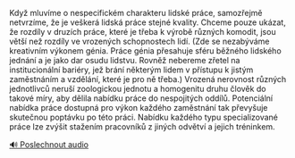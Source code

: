 
Když mluvíme o nespecifickém charakteru lidské práce, samozřejmě netvrzíme, že je veškerá lidská práce stejné kvality. Chceme pouze ukázat, že rozdíly v druzích práce, které je třeba k výrobě různých komodit, jsou větší než rozdíly ve vrozených schopnostech lidí. (Zde se nezabýváme kreativním výkonem génia. Práce génia přesahuje sféru běžného lidského jednání a je jako dar osudu lidstvu. Rovněž nebereme zřetel na institucionální bariéry, jež brání některým lidem v přístupu k jistým zaměstnáním a vzdělání, které je pro ně třeba.) Vrozená nerovnost různých jednotlivců neruší zoologickou jednotu a homogenitu druhu člověk do takové míry, aby dělila nabídku práce do nespojitých oddílů. Potenciální nabídka práce dostupná pro výkon každého zaměstnání tak převyšuje skutečnou poptávku po této práci. Nabídku každého typu specializované práce lze zvýšit stažením pracovníků z jiných odvětví a jejich tréninkem.

[🔊 Poslechnout audio](/data/7-paragraphs/audio/chapter_32/para_002-Kdy-mluvme-o-nespecifickm-charakteru-lidsk-pr.mp3)
